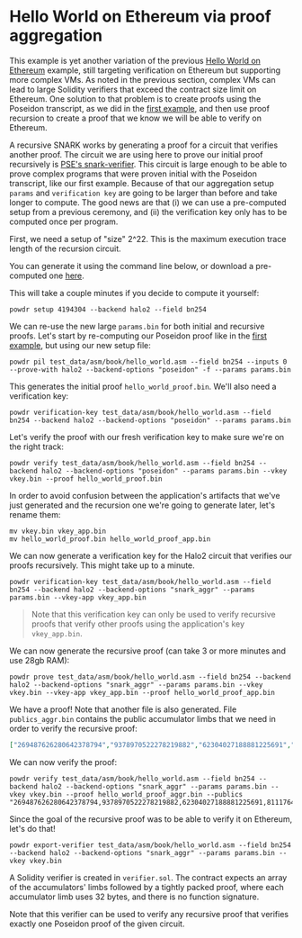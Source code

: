 # Hello World on Ethereum via proof aggregation

This example is yet another variation of the previous [Hello World on Ethereum](./hello_world_ethereum.md)
example, still targeting verification on Ethereum but supporting more complex
VMs. As noted in the previous section, complex VMs can lead to large
Solidity verifiers that exceed the contract size limit on Ethereum. One
solution to that problem is to create proofs using the Poseidon transcript, as
we did in the [first example](./hello_world.md), and then use proof
recursion to create a proof that we know we will be able to verify on Ethereum.

A recursive SNARK works by generating a proof for a circuit that verifies
another proof. The circuit we are using here to prove our initial proof
recursively is [PSE's snark-verifier](https://github.com/privacy-scaling-explorations/snark-verifier/). This circuit is large enough
to be able to prove complex programs that were proven initial with the Poseidon
transcript, like our first example. Because of that our aggregation setup
`params` and `verification key` are going to be larger than before and take
longer to compute.  The good news are that (i) we can use a pre-computed setup
from a previous ceremony, and (ii) the verification key only has to be computed
once per program.

First, we need a setup of "size" 2^22. This is the maximum execution trace length of the recursion circuit.

You can generate it using the command line below, or download a pre-computed
one [here](https://drive.google.com/file/d/1xG_O_KqooiRR3QJno3tXIiNELSB2AQMH/view?usp=drive_link).

This will take a couple minutes if you decide to compute it yourself:
```console
powdr setup 4194304 --backend halo2 --field bn254
```

We can re-use the new large `params.bin` for both initial and recursive proofs.
Let's start by re-computing our Poseidon proof like in the [first example](./hello_world.md),
but using our new setup file:
```console
powdr pil test_data/asm/book/hello_world.asm --field bn254 --inputs 0 --prove-with halo2 --backend-options "poseidon" -f --params params.bin
```

This generates the initial proof `hello_world_proof.bin`.
We'll also need a verification key:
```console
powdr verification-key test_data/asm/book/hello_world.asm --field bn254 --backend halo2 --backend-options "poseidon" --params params.bin
```

Let's verify the proof with our fresh verification key to make sure we're on the right track:
```console
powdr verify test_data/asm/book/hello_world.asm --field bn254 --backend halo2 --backend-options "poseidon" --params params.bin --vkey vkey.bin --proof hello_world_proof.bin
```

In order to avoid confusion between the application's artifacts
that we've just generated and the recursion one we're going to generate
later, let's rename them:
```console
mv vkey.bin vkey_app.bin
mv hello_world_proof.bin hello_world_proof_app.bin
```

We can now generate a verification key for the Halo2 circuit that verifies our proofs recursively. This might take up to a minute.
```console
powdr verification-key test_data/asm/book/hello_world.asm --field bn254 --backend halo2 --backend-options "snark_aggr" --params params.bin --vkey-app vkey_app.bin
```

> Note that this verification key can only be used to verify recursive proofs that verify other proofs using the application's key `vkey_app.bin`.

We can now generate the recursive proof (can take 3 or more minutes and use 28gb RAM):
```console
powdr prove test_data/asm/book/hello_world.asm --field bn254 --backend halo2 --backend-options "snark_aggr" --params params.bin --vkey vkey.bin --vkey-app vkey_app.bin --proof hello_world_proof_app.bin
```

We have a proof! Note that another file is also generated.
File `publics_aggr.bin` contains the public accumulator limbs that we need in order to verify the recursive proof:
```json
["269487626280642378794","9378970522278219882","62304027188881225691","811176493438944","234778270138968319485","3212529982775999134","171155758373806079356","207910400337448","188563849779606300850","155626297629081952942","194348356185923309508","433061951018270","34598221006207900280","283775241405787955338","79508596887913496910","354189825580534"]
```

We can now verify the proof:
```console
powdr verify test_data/asm/book/hello_world.asm --field bn254 --backend halo2 --backend-options "snark_aggr" --params params.bin --vkey vkey.bin --proof hello_world_proof_aggr.bin --publics "269487626280642378794,9378970522278219882,62304027188881225691,811176493438944,234778270138968319485,3212529982775999134,171155758373806079356,207910400337448,188563849779606300850,155626297629081952942,194348356185923309508,433061951018270,34598221006207900280,283775241405787955338,79508596887913496910,354189825580534"
```

Since the goal of the recursive proof was to be able to verify it on Ethereum, let's do that!
```console
powdr export-verifier test_data/asm/book/hello_world.asm --field bn254 --backend halo2 --backend-options "snark_aggr" --params params.bin --vkey vkey.bin
```

A Solidity verifier is created in `verifier.sol`. The contract expects an array of the accumulators' limbs followed by a tightly packed proof, where each accumulator limb uses 32 bytes, and there is no function signature.

Note that this verifier can be used to verify any recursive proof that verifies exactly one Poseidon proof of the given circuit.